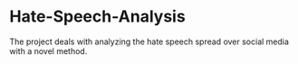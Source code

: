 # Hate-Speech-Analysis
The project deals with analyzing the hate speech spread over social media with a novel method.
